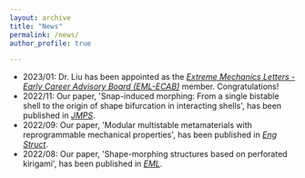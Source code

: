 ```yaml
---
layout: archive
title: "News"
permalink: /news/
author_profile: true

---
```


* 2023/01: Dr. Liu has been appointed as the [*Extreme Mechanics Letters - Early Career Advisory Board (EML-ECAB)*](https://imechanica.org/node/26465) member. Congratulations!
* 2022/11: Our paper, 'Snap-induced morphing: From a single bistable shell to the origin of shape bifurcation in interacting shells', has been published in [*JMPS*](https://doi.org/10.1016/j.jmps.2022.105116).
* 2022/09: Our paper, 'Modular multistable metamaterials with reprogrammable mechanical properties', has been published in [*Eng Struct*](https://doi.org/10.1016/j.engstruct.2022.114976). 
* 2022/08: Our paper, 'Shape-morphing structures based on perforated kirigami', has been published in [*EML*](https://doi.org/10.1016/j.eml.2022.101857). 

